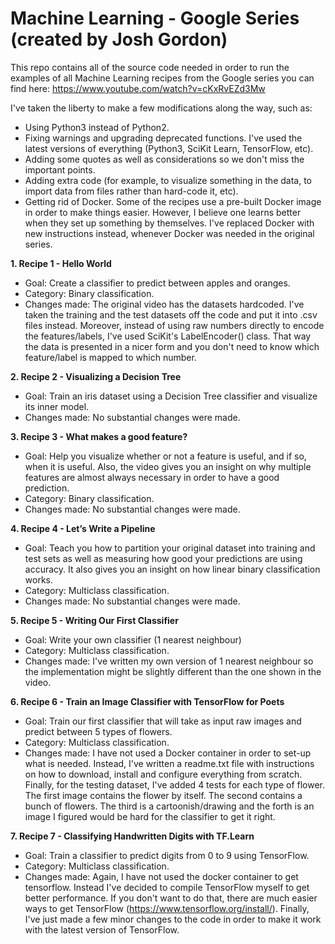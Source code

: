 # Machine Learning - Google Series (created by Josh Gordon)

This repo contains all of the source code needed in order to run the examples of all Machine Learning recipes from the Google series you can find here: https://www.youtube.com/watch?v=cKxRvEZd3Mw

I've taken the liberty to make a few modifications along the way, such as:

* Using Python3 instead of Python2.
* Fixing warnings and upgrading deprecated functions. I've used the latest versions of everything (Python3, SciKit Learn, TensorFlow, etc).
* Adding some quotes as well as considerations so we don't miss the important points.
* Adding extra code (for example, to visualize something in the data, to import data from files rather than hard-code it, etc).
* Getting rid of Docker. Some of the recipes use a pre-built Docker image in order to make things easier. However, I believe one learns better when they set up something by themselves. I've replaced Docker with new instructions instead, whenever Docker was needed in the original series.


**1. Recipe 1 -  Hello World**

* Goal: Create a classifier to predict between apples and oranges.
* Category: Binary classification.
* Changes made: The original video has the datasets hardcoded. I've taken the training and the test datasets off the code and put it into .csv files instead. Moreover, instead of using raw numbers directly to encode the features/labels, I've used SciKit's LabelEncoder() class. That way the data is presented in a nicer form and you don't need to know which feature/label is mapped to which number.


**2. Recipe 2 -  Visualizing a Decision Tree**

* Goal: Train an iris dataset using a Decision Tree classifier and visualize its inner model.
* Changes made: No substantial changes were made.


**3. Recipe 3 -  What makes a good feature?**

* Goal: Help you visualize whether or not a feature is useful, and if so, when it is useful. Also, the video gives you an insight on why multiple features are almost always necessary in order to have a good prediction.
* Category: Binary classification.
* Changes made: No substantial changes were made.


**4. Recipe 4 -  Let’s Write a Pipeline**

* Goal: Teach you how to partition your original dataset into training and test sets as well as measuring how good your predictions are using accuracy. It also gives you an insight on how linear binary classification works.
* Category: Multiclass classification.
* Changes made: No substantial changes were made.


**5. Recipe 5 - Writing Our First Classifier**
* Goal: Write your own classifier (1 nearest neighbour)
* Category: Multiclass classification.
* Changes made: I've written my own version of 1 nearest neighbour so the implementation might be slightly different than the one shown in the video.


**6. Recipe 6 - Train an Image Classifier with TensorFlow for Poets**
* Goal: Train our first classifier that will take as input raw images and predict between 5 types of flowers.
* Category: Multiclass classification.
* Changes made: I have not used a Docker container in order to set-up what is needed. Instead, I've written a readme.txt file with instructions on how to download, install and configure everything from scratch. Finally, for the testing dataset, I've added 4 tests for each type of flower. The first image contains the flower by itself. The second contains a bunch of flowers. The third is a cartoonish/drawing and the forth is an image I figured would be hard for the classifier to get it right.


**7. Recipe 7 - Classifying Handwritten Digits with TF.Learn**
* Goal: Train a classifier to predict digits from 0 to 9 using TensorFlow.
* Category: Multiclass classification.
* Changes made: Again, I have not used the docker container to get tensorflow. Instead I've decided to compile TensorFlow myself to get better performance. If you don't want to do that, there are much easier ways to get TensorFlow (https://www.tensorflow.org/install/). Finally, I've just made a few minor changes to the code in order to make it work with the latest version of TensorFlow.
